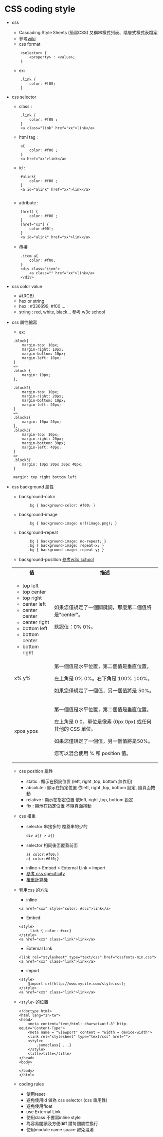 CSS coding style
==========================
* css
	- Cascading Style Sheets (簡寫CSS) 又稱串樣式列表、階層式樣式表檔案
	- 參考<a href="http://zh.wikipedia.org/wiki/%E5%B1%82%E5%8F%A0%E6%A0%B7%E5%BC%8F%E8%A1%A8">wiki</a>
	- css format 
	```
		<selector> {
			<property> : <value>;
		}
	```
	- ex:
	```
		.link {
			color: #f00;
		}
	```
* css selector
	- class : 
	``` 
		.link {  
			color: #f00 ;
		}
		<a class="link" href="xx">link</a>
	```
	- html tag :
	```
		a{
			color: #f00 ;
		}
		<a href="xx">link</a>
	```
	- id :
	```
		#alink{
			color: #f00 ;
		}
		<a id="alink" href="xx">link</a>
		
	```
	- attribute :
	```
		[href] {
			color: #f00 ;
		}
		[href="xx"] {
			color:#00f;
		}
		<a id="alink" href="xx">link</a>
	```
	- 串接
	```
		.item a{ 
			color: #f00;
		}
		<div class="item">
			<a class="" href="xx">link</a>
		</div>
	```
* css color value
	- #{RGB}
	- hex or string
	- hex : #336699, #f00 ...
	- string : red, white, black... <a href="http://www.w3schools.com/cssref/css_colornames.asp">參考 w3c school</a>
	
* css 屬性縮寫
	- ex: 
```
	.block{
		margin-top: 10px;
		margin-right: 10px;
		margin-bottom: 10px;
		margin-left: 10px;
	}
    =>
	.block {
		margin: 10px;
	},
	
	.block2{
		margin-top: 10px;
		margin-right: 20px;
		margin-bottom: 10px;
		margin-left: 20px;
	}
    =>
	.block2{
		margin: 10px 20px;
	},
	.block3{
		margin-top: 10px;
		margin-right: 20px;
		margin-bottom: 30px;
		margin-left: 40px;
	}
    =>
	.block3{
		margin: 10px 20px 30px 40px;
	}
	
	margin: top right bottom left
```
* css background 屬性
	- background-color
		```
			.bg { background-color: #f00; }
		```
	- background-image
		```
			.bg { background-image: url(image.png); }
		```
	- background-repeat
		
		```
			.bg { background-image: no-repeat; }
			.bg { background-image: repeat-x; }
			.bg { background-image: repeat-y; }
		```
	- background-position <a href="http://www.w3school.com.cn/cssref/pr_background-position.asp">參考w3c school</a>

	<table class="dataintable">
<tbody><tr>
<th>值</th>
<th>描述</th>
</tr>

<tr>
<td>
<ul>
<li>top left</li>
<li>top center</li>
<li>top right</li>
<li>center left</li>
<li>center center</li>
<li>center right</li>
<li>bottom left</li>
<li>bottom center</li>
<li>bottom right</li>
</ul>
</td>
<td>
<p>如果您僅規定了一個關鍵詞，那麼第二個值將是"center"。</p>
<p>默認值：0% 0%。</p>
</td>
</tr>

<tr>
<td>x% y%</td>
<td>
<p>第一個值是水平位置，第二個值是垂直位置。</p>
<p>左上角是 0% 0%。右下角是 100% 100%。</p>
<p>如果您僅規定了一個值，另一個值將是 50%。</p>
</td>
</tr>

<tr>
<td>xpos ypos</td>
<td>
<p>第一個值是水平位置，第二個值是垂直位置。</p>
<p>左上角是 0 0。單位是像素 (0px 0px) 或任何其他的 CSS 單位。</p>
<p>如果您僅規定了一個值，另一個值將是50%。</p>
<p>您可以混合使用 % 和 position 值。</p>
</td>
</tr>
</tbody></table>

* css position 屬性
	- static : 顯示在預設位置 (left, right ,top, bottom 無作用)
	- absolute : 顯示在指定位置 依left, right ,top, bottom 設定, 隨頁面捲動
	- relative : 顯示在指定位置 依left, right ,top, bottom 設定
	- fix : 顯示在指定位置 不隨頁面捲動
* css 權重
	- selector 串接多的 覆蓋串的少的
		```
		div a{} > a{}
		```
	- selector 相同後面覆蓋前面
		```
		a{ color:#f00;}
		a{ color:#0f0;}
		```
	- inline > Embed > External Link = import
	- <a href="http://cssspecificity.com/">參考 css specificity</a>
	- <a href="">權重計算機</a>

* 套用css 的方法
    - inline 
    ```
    <a href="xxx" style="color: #ccc">link</a>
    ```
    - Embed
    ```
    <style>
        .link { color: #ccc}
    </style>
    <a href="xxx" class="link">link</a>
    ```
    - External Link
    ```
    <link rel="stylesheet" type="text/css" href="cssfonts-min.css">
    <a href="xxx" class="link">link</a>
    ```
    - import
    ```
    <style> 
        @import url(http://www.mysite.com/style.css); 
    </style>
    <a href="xxx" class="link">link</a>
    ```
*  ```<style>``` 的位置
    ```
    <!doctype html>
    <html lang="zh-tw">
    <head>
	    <meta content="text/html; charset=utf-8" http-equiv="Content-Type">
	    <meta name = "viewport" content = "width = device-width">
	    <link rel="stylesheet" type="text/css" href="">	
        <style>
            .someclass{ ...}
	    </style>
	    <title>title</title>
	</head> 
    <body>
 
    </body>
    </html>
    ```

* coding rules
	- 使用reset
	- 避免使用id 做為 css selector (css 重用性)
	- 避免使用float
	- use External Link 
	- 使用class 不要寫inline style
	- 為容易閱讀及方便diff 請每個屬性換行
	- 使用module name space 避免混淆
     
